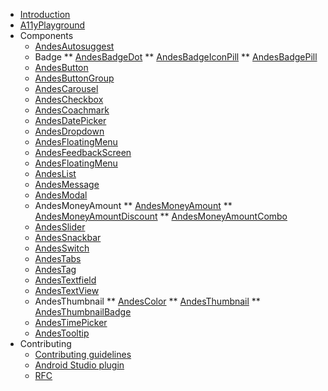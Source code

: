 - [Introduction](/)
- [A11yPlayground](/a11y-playground/A11yPlayground.md)
- Components
  * [AndesAutosuggest](/autosuggest/AndesAutosuggest.md)
  * Badge
  ** [AndesBadgeDot](/badge/AndesBadgeDot.md)
  ** [AndesBadgeIconPill](/badge/AndesBadgeIconPill.md)
  ** [AndesBadgePill](/badge/AndesBadgePill.md)
  * [AndesButton](/button/AndesButton.md)
  * [AndesButtonGroup](/buttongroup/AndesButtonGroup.md)
  * [AndesCarousel](/carousel/AndesCarousel.md)
  * [AndesCheckbox](/checkbox/AndesCheckbox.md)
  * [AndesCoachmark](/coachmark/AndesCoachmark.md)
  * [AndesDatePicker](/datepicker/AndesDatePicker.md)
  * [AndesDropdown](/dropdown/AndesDropdown.md)
  * [AndesFloatingMenu](/floatingmenu/AndesFloatingMenu.md)
  * [AndesFeedbackScreen](/feedbackscreen/AndesFeedbackScreen.md)
  * [AndesFloatingMenu](/floatingmenu/AndesFloatingMenu.md)
  * [AndesList](/list/AndesList.md)
  * [AndesMessage](/message/AndesMessage.md)
  * [AndesModal](/modal/AndesModal.md)
  * AndesMoneyAmount
  ** [AndesMoneyAmount](/moneyamount/AndesMoneyAmount.md)
  ** [AndesMoneyAmountDiscount](/moneyamount/AndesMoneyAmountDiscount.md)
  ** [AndesMoneyAmountCombo](/moneyamount/AndesMoneyAmountCombo.md)
  * [AndesSlider](/slider/AndesSlider.md)
  * [AndesSnackbar](/snackbar/AndesSnackbar.md)
  * [AndesSwitch](/switch/AndesSwitch.md)
  * [AndesTabs](/tabs/AndesTabs.md)
  * [AndesTag](/tag/AndesTag.md)
  * [AndesTextfield](/textfield/AndesTextfield.md)
  * [AndesTextView](/textview/AndesTextView.md)
  * AndesThumbnail
  ** [AndesColor](/thumbnail/AndesColor.md)
  ** [AndesThumbnail](/thumbnail/AndesThumbnail.md)
  ** [AndesThumbnailBadge](/thumbnail/AndesThumbnailBadge.md)
  * [AndesTimePicker](/timepicker/AndesTimePicker.md)
  * [AndesTooltip](/tooltip/AndesTooltip.md)
- Contributing
  * [Contributing guidelines](https://github.com/mercadolibre/fury_andesui-android/blob/master/CONTRIBUTING.md)
  * [Android Studio plugin](/template-plugin/README.md)
  * [RFC](/RFC.md)